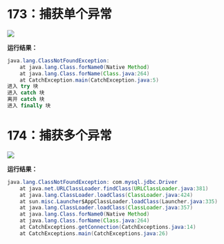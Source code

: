 # 173：捕获单个异常

<img src="http://image.renkaigis.com/keepcoding/2017112601.png">

**运行结果：**

```java
java.lang.ClassNotFoundException: 
	at java.lang.Class.forName0(Native Method)
	at java.lang.Class.forName(Class.java:264)
	at CatchException.main(CatchException.java:5)
进入 try 块
进入 catch 块
离开 catch 块
进入 finally 块
```

# 174：捕获多个异常

<img src="http://image.renkaigis.com/keepcoding/2017112602.png">

**运行结果：**

```java
java.lang.ClassNotFoundException: com.mysql.jdbc.Driver
	at java.net.URLClassLoader.findClass(URLClassLoader.java:381)
	at java.lang.ClassLoader.loadClass(ClassLoader.java:424)
	at sun.misc.Launcher$AppClassLoader.loadClass(Launcher.java:335)
	at java.lang.ClassLoader.loadClass(ClassLoader.java:357)
	at java.lang.Class.forName0(Native Method)
	at java.lang.Class.forName(Class.java:264)
	at CatchExceptions.getConnection(CatchExceptions.java:14)
	at CatchExceptions.main(CatchExceptions.java:26)
```

